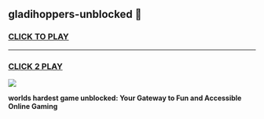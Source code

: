
## gladihoppers-unblocked 👋
<h3>
<a href="https://premium.freeplayer.one?title=gladihoppers-unblocked&ref=14F">CLICK TO PLAY</a></h3>
<hr>

<h3>
<a href="https://premium.freeplayer.one?title=gladihoppers-unblocked&ref=14F">CLICK 2 PLAY</a>
  
</h3>

<a href="https://premium.freeplayer.one?title=gladihoppers-unblocked&ref=12F/"><img src="https://clearcache.store/games.png"></a>


**worlds hardest game unblocked: Your Gateway to Fun and Accessible Online Gaming**
